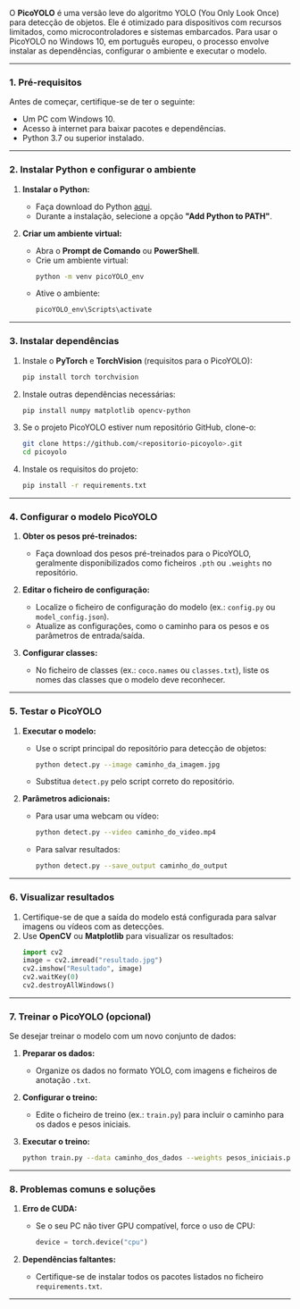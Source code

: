 O **PicoYOLO** é uma versão leve do algoritmo YOLO (You Only Look Once) para detecção de objetos. Ele é otimizado para dispositivos com recursos limitados, como microcontroladores e sistemas embarcados. Para usar o PicoYOLO no Windows 10, em português europeu, o processo envolve instalar as dependências, configurar o ambiente e executar o modelo.

---

### **1. Pré-requisitos**
Antes de começar, certifique-se de ter o seguinte:
- Um PC com Windows 10.
- Acesso à internet para baixar pacotes e dependências.
- Python 3.7 ou superior instalado.

---

### **2. Instalar Python e configurar o ambiente**
1. **Instalar o Python:**
   - Faça download do Python [aqui](https://www.python.org/downloads/).
   - Durante a instalação, selecione a opção **"Add Python to PATH"**.

2. **Criar um ambiente virtual:**
   - Abra o **Prompt de Comando** ou **PowerShell**.
   - Crie um ambiente virtual:
     ```bash
     python -m venv picoYOLO_env
     ```
   - Ative o ambiente:
     ```bash
     picoYOLO_env\Scripts\activate
     ```

---

### **3. Instalar dependências**
1. Instale o **PyTorch** e **TorchVision** (requisitos para o PicoYOLO):
   ```bash
   pip install torch torchvision
   ```

2. Instale outras dependências necessárias:
   ```bash
   pip install numpy matplotlib opencv-python
   ```

3. Se o projeto PicoYOLO estiver num repositório GitHub, clone-o:
   ```bash
   git clone https://github.com/<repositorio-picoyolo>.git
   cd picoyolo
   ```

4. Instale os requisitos do projeto:
   ```bash
   pip install -r requirements.txt
   ```

---

### **4. Configurar o modelo PicoYOLO**
1. **Obter os pesos pré-treinados:**
   - Faça download dos pesos pré-treinados para o PicoYOLO, geralmente disponibilizados como ficheiros `.pth` ou `.weights` no repositório.

2. **Editar o ficheiro de configuração:**
   - Localize o ficheiro de configuração do modelo (ex.: `config.py` ou `model_config.json`).
   - Atualize as configurações, como o caminho para os pesos e os parâmetros de entrada/saída.

3. **Configurar classes:**
   - No ficheiro de classes (ex.: `coco.names` ou `classes.txt`), liste os nomes das classes que o modelo deve reconhecer.

---

### **5. Testar o PicoYOLO**
1. **Executar o modelo:**
   - Use o script principal do repositório para detecção de objetos:
     ```bash
     python detect.py --image caminho_da_imagem.jpg
     ```
   - Substitua `detect.py` pelo script correto do repositório.

2. **Parâmetros adicionais:**
   - Para usar uma webcam ou vídeo:
     ```bash
     python detect.py --video caminho_do_video.mp4
     ```
   - Para salvar resultados:
     ```bash
     python detect.py --save_output caminho_do_output
     ```

---

### **6. Visualizar resultados**
1. Certifique-se de que a saída do modelo está configurada para salvar imagens ou vídeos com as detecções.
2. Use **OpenCV** ou **Matplotlib** para visualizar os resultados:
   ```python
   import cv2
   image = cv2.imread("resultado.jpg")
   cv2.imshow("Resultado", image)
   cv2.waitKey(0)
   cv2.destroyAllWindows()
   ```

---

### **7. Treinar o PicoYOLO (opcional)**
Se desejar treinar o modelo com um novo conjunto de dados:
1. **Preparar os dados:**
   - Organize os dados no formato YOLO, com imagens e ficheiros de anotação `.txt`.

2. **Configurar o treino:**
   - Edite o ficheiro de treino (ex.: `train.py`) para incluir o caminho para os dados e pesos iniciais.

3. **Executar o treino:**
   ```bash
   python train.py --data caminho_dos_dados --weights pesos_iniciais.pth
   ```

---

### **8. Problemas comuns e soluções**
1. **Erro de CUDA:**
   - Se o seu PC não tiver GPU compatível, force o uso de CPU:
     ```python
     device = torch.device("cpu")
     ```

2. **Dependências faltantes:**
   - Certifique-se de instalar todos os pacotes listados no ficheiro `requirements.txt`.

---
